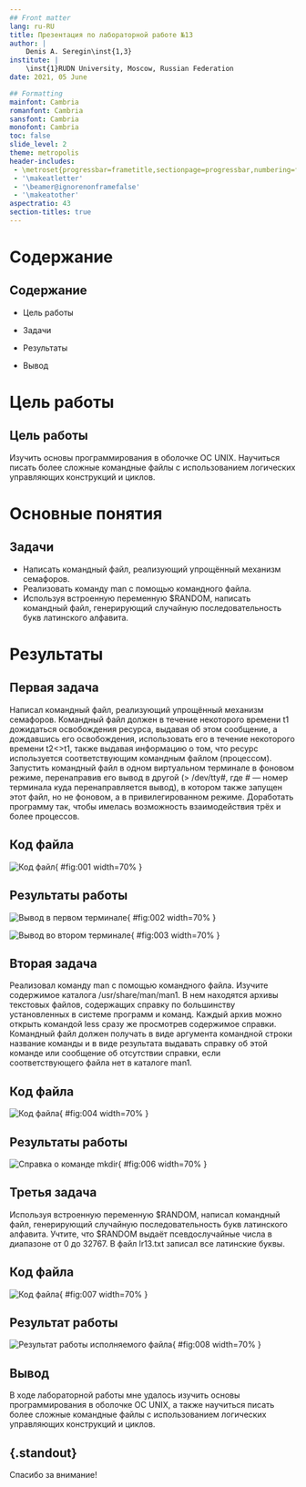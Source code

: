 ```yaml
---
## Front matter
lang: ru-RU
title: Презентация по лабораторной работе №13
author: |
	Denis A. Seregin\inst{1,3}
institute: |
	\inst{1}RUDN University, Moscow, Russian Federation
date: 2021, 05 June

## Formatting
mainfont: Cambria
romanfont: Cambria
sansfont: Cambria
monofont: Cambria
toc: false
slide_level: 2
theme: metropolis
header-includes: 
 - \metroset{progressbar=frametitle,sectionpage=progressbar,numbering=fraction}
 - '\makeatletter'
 - '\beamer@ignorenonframefalse'
 - '\makeatother'
aspectratio: 43
section-titles: true
---
```


# Содержание

## Содержание

- Цель работы

- Задачи

- Результаты

- Вывод



# Цель работы

## Цель работы

Изучить основы программирования в оболочке ОС UNIX. Научиться писать более
сложные командные файлы с использованием логических управляющих конструкций и циклов.


# Основные понятия

## Задачи

- Написать командный файл, реализующий упрощённый механизм семафоров.
- Реализовать команду man с помощью командного файла.
- Используя встроенную переменную $RANDOM, написать командный файл, генерирующий случайную последовательность букв латинского алфавита.

# Результаты

## Первая задача

Написал командный файл, реализующий упрощённый механизм семафоров. Командный файл должен в течение некоторого времени t1 дожидаться освобождения ресурса, выдавая об этом сообщение, а дождавшись его освобождения, использовать его в течение некоторого времени t2<>t1, также выдавая информацию о том, что ресурс используется соответствующим командным файлом (процессом). Запустить командный файл в одном виртуальном терминале в фоновом режиме, перенаправив его вывод в другой (> /dev/tty#, где # — номер терминала куда перенаправляется вывод), в котором также запущен этот файл, но не фоновом, а в привилегированном режиме. Доработать программу так, чтобы имелась возможность взаимодействия трёх и более процессов. 

## Код файла

![Код файл](D:\OBS\Videos_obs\ЛР13\Screenshot_5.png){ #fig:001 width=70% }

## Результаты работы

![Вывод в первом терминале](D:\OBS\Videos_obs\ЛР13\Screenshot_14.png){ #fig:002 width=70% }

![Вывод во втором терминале](D:\OBS\Videos_obs\ЛР13\Screenshot_13.png){ #fig:003 width=70% }

## Вторая задача

Реализовал команду man с помощью командного файла. Изучите содержимое каталога /usr/share/man/man1. В нем находятся архивы текстовых файлов, содержащих справку по большинству установленных в системе программ и команд. Каждый архив можно открыть командой less сразу же просмотрев содержимое справки. Командный файл должен получать в виде аргумента командной строки название команды и в виде результата выдавать справку об этой команде или сообщение об отсутствии справки, если соответствующего файла нет в каталоге man1.

## Код файла

![Код файла](D:\OBS\Videos_obs\ЛР13\Screenshot_9.png){ #fig:004 width=70% }

## Результаты работы

![Справка о команде mkdir](D:\OBS\Videos_obs\ЛР13\Screenshot_10.png){ #fig:006 width=70% }

## Третья задача

Используя встроенную переменную $RANDOM, написал командный файл, генерирующий случайную последовательность букв латинского алфавита. Учтите, что $RANDOM выдаёт псевдослучайные числа в диапазоне от 0 до 32767. В файл lr13.txt записал все латинские буквы.

## Код файла

![Код файла](D:\OBS\Videos_obs\ЛР13\Screenshot_15.png){ #fig:007 width=70% }

## Результат работы

![Результат работы исполняемого файла](D:\OBS\Videos_obs\ЛР13\Screenshot_12.png){ #fig:008 width=70% }

## Вывод

В ходе лабораторной работы мне удалось изучить основы программирования в
оболочке ОС UNIX, а также научиться писать более сложные командные файлы с
использованием логических управляющих конструкций и циклов.


## {.standout}

Спасибо за внимание!